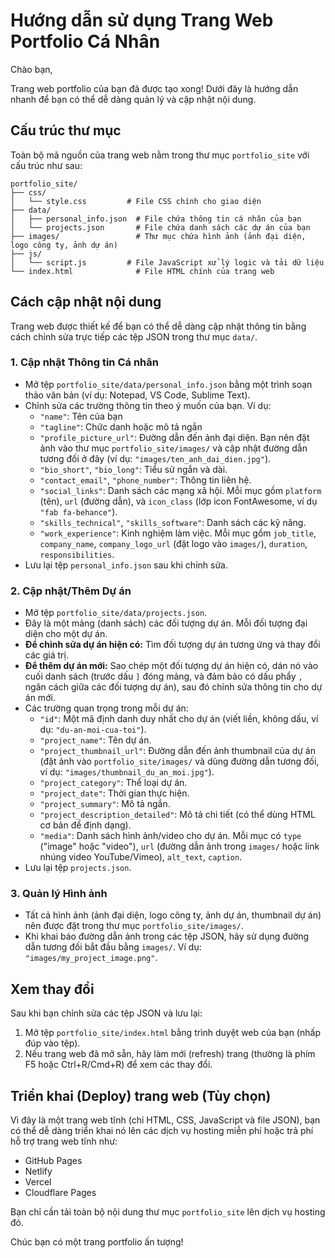 # Hướng dẫn sử dụng Trang Web Portfolio Cá Nhân

Chào bạn,

Trang web portfolio của bạn đã được tạo xong! Dưới đây là hướng dẫn nhanh để bạn có thể dễ dàng quản lý và cập nhật nội dung.

## Cấu trúc thư mục

Toàn bộ mã nguồn của trang web nằm trong thư mục `portfolio_site` với cấu trúc như sau:

```
portfolio_site/
├── css/
│   └── style.css         # File CSS chính cho giao diện
├── data/
│   ├── personal_info.json  # File chứa thông tin cá nhân của bạn
│   └── projects.json       # File chứa danh sách các dự án của bạn
├── images/                 # Thư mục chứa hình ảnh (ảnh đại diện, logo công ty, ảnh dự án)
├── js/
│   └── script.js         # File JavaScript xử lý logic và tải dữ liệu
└── index.html              # File HTML chính của trang web
```

## Cách cập nhật nội dung

Trang web được thiết kế để bạn có thể dễ dàng cập nhật thông tin bằng cách chỉnh sửa trực tiếp các tệp JSON trong thư mục `data/`.

### 1. Cập nhật Thông tin Cá nhân

*   Mở tệp `portfolio_site/data/personal_info.json` bằng một trình soạn thảo văn bản (ví dụ: Notepad, VS Code, Sublime Text).
*   Chỉnh sửa các trường thông tin theo ý muốn của bạn. Ví dụ:
    *   `"name"`: Tên của bạn
    *   `"tagline"`: Chức danh hoặc mô tả ngắn
    *   `"profile_picture_url"`: Đường dẫn đến ảnh đại diện. Bạn nên đặt ảnh vào thư mục `portfolio_site/images/` và cập nhật đường dẫn tương đối ở đây (ví dụ: `"images/ten_anh_dai_dien.jpg"`).
    *   `"bio_short"`, `"bio_long"`: Tiểu sử ngắn và dài.
    *   `"contact_email"`, `"phone_number"`: Thông tin liên hệ.
    *   `"social_links"`: Danh sách các mạng xã hội. Mỗi mục gồm `platform` (tên), `url` (đường dẫn), và `icon_class` (lớp icon FontAwesome, ví dụ `"fab fa-behance"`).
    *   `"skills_technical"`, `"skills_software"`: Danh sách các kỹ năng.
    *   `"work_experience"`: Kinh nghiệm làm việc. Mỗi mục gồm `job_title`, `company_name`, `company_logo_url` (đặt logo vào `images/`), `duration`, `responsibilities`.
*   Lưu lại tệp `personal_info.json` sau khi chỉnh sửa.

### 2. Cập nhật/Thêm Dự án

*   Mở tệp `portfolio_site/data/projects.json`.
*   Đây là một mảng (danh sách) các đối tượng dự án. Mỗi đối tượng đại diện cho một dự án.
*   **Để chỉnh sửa dự án hiện có:** Tìm đối tượng dự án tương ứng và thay đổi các giá trị.
*   **Để thêm dự án mới:** Sao chép một đối tượng dự án hiện có, dán nó vào cuối danh sách (trước dấu `]` đóng mảng, và đảm bảo có dấu phẩy `,` ngăn cách giữa các đối tượng dự án), sau đó chỉnh sửa thông tin cho dự án mới.
*   Các trường quan trọng trong mỗi dự án:
    *   `"id"`: Một mã định danh duy nhất cho dự án (viết liền, không dấu, ví dụ: `"du-an-moi-cua-toi"`).
    *   `"project_name"`: Tên dự án.
    *   `"project_thumbnail_url"`: Đường dẫn đến ảnh thumbnail của dự án (đặt ảnh vào `portfolio_site/images/` và dùng đường dẫn tương đối, ví dụ: `"images/thumbnail_du_an_moi.jpg"`).
    *   `"project_category"`: Thể loại dự án.
    *   `"project_date"`: Thời gian thực hiện.
    *   `"project_summary"`: Mô tả ngắn.
    *   `"project_description_detailed"`: Mô tả chi tiết (có thể dùng HTML cơ bản để định dạng).
    *   `"media"`: Danh sách hình ảnh/video cho dự án. Mỗi mục có `type` ("image" hoặc "video"), `url` (đường dẫn ảnh trong `images/` hoặc link nhúng video YouTube/Vimeo), `alt_text`, `caption`.
*   Lưu lại tệp `projects.json`.

### 3. Quản lý Hình ảnh

*   Tất cả hình ảnh (ảnh đại diện, logo công ty, ảnh dự án, thumbnail dự án) nên được đặt trong thư mục `portfolio_site/images/`.
*   Khi khai báo đường dẫn ảnh trong các tệp JSON, hãy sử dụng đường dẫn tương đối bắt đầu bằng `images/`. Ví dụ: `"images/my_project_image.png"`.

## Xem thay đổi

Sau khi bạn chỉnh sửa các tệp JSON và lưu lại:

1.  Mở tệp `portfolio_site/index.html` bằng trình duyệt web của bạn (nhấp đúp vào tệp).
2.  Nếu trang web đã mở sẵn, hãy làm mới (refresh) trang (thường là phím F5 hoặc Ctrl+R/Cmd+R) để xem các thay đổi.

## Triển khai (Deploy) trang web (Tùy chọn)

Vì đây là một trang web tĩnh (chỉ HTML, CSS, JavaScript và file JSON), bạn có thể dễ dàng triển khai nó lên các dịch vụ hosting miễn phí hoặc trả phí hỗ trợ trang web tĩnh như:

*   GitHub Pages
*   Netlify
*   Vercel
*   Cloudflare Pages

Bạn chỉ cần tải toàn bộ nội dung thư mục `portfolio_site` lên dịch vụ hosting đó.

Chúc bạn có một trang portfolio ấn tượng!

